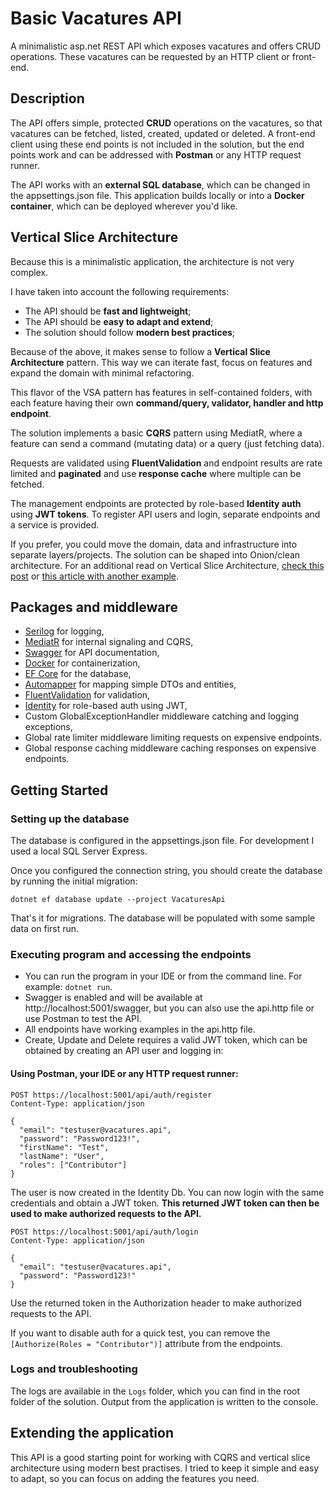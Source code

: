 ﻿# Basic Vacatures API

A minimalistic asp.net REST API which exposes vacatures and offers CRUD operations. 
These vacatures can be requested by an HTTP client or front-end.


## Description

The API offers simple, protected **CRUD** operations on the vacatures, so that vacatures can be fetched, listed, created, 
updated or deleted. A front-end client using these end points is not included in the solution, 
but the end points work and can be addressed with **Postman** or any HTTP request runner.

The API works with an **external SQL database**, which can be changed in the appsettings.json file.
This application builds locally or into a **Docker container**, which can be deployed wherever you'd like.


## Vertical Slice Architecture

Because this is a minimalistic application, the architecture is not very complex. 

I have taken into account the following requirements:

* The API should be **fast and lightweight**;
* The API should be **easy to adapt and extend**;
* The solution should follow **modern best practices**;

Because of the above, it makes sense to follow a **Vertical Slice Architecture** pattern. 
This way we can iterate fast, focus on features and expand the domain with minimal refactoring.

This flavor of the VSA pattern has  features in self-contained folders, with each feature having their own **command/query, 
validator, handler and http endpoint**.

The solution implements a basic **CQRS** pattern using MediatR, where a feature can send a command (mutating data) or 
a query (just fetching data).

Requests are validated using **FluentValidation** and endpoint results are rate limited and **paginated** and 
use **response cache** where multiple can be fetched.

The management endpoints are protected by role-based **Identity auth** using **JWT tokens**. To register API users and login,
separate endpoints and a service is provided.

If you prefer, you could move the domain, data and infrastructure into separate layers/projects. The solution can be 
shaped into Onion/clean architecture. For an additional read on Vertical Slice Architecture, [check this post](https://www.jimmybogard.com/vertical-slice-architecture/) or [this article with another example](https://code-maze.com/vertical-slice-architecture-aspnet-core/).


## Packages and middleware

* [Serilog](https://serilog.net/) for logging,
* [MediatR](https://github.com/jbogard/MediatR) for internal signaling and CQRS,
* [Swagger](https://swagger.io/) for API documentation,
* [Docker](https://www.docker.com/) for containerization,
* [EF Core](https://docs.microsoft.com/en-us/ef/core/) for the database,
* [Automapper](https://automapper.org/) for mapping simple DTOs and entities,
* [FluentValidation](https://fluentvalidation.net/) for validation,
* [Identity](https://docs.microsoft.com/en-us/aspnet/core/security/authentication/identity/) for role-based auth using JWT,
* Custom GlobalExceptionHandler middleware catching and logging exceptions,
* Global rate limiter middleware limiting requests on expensive endpoints.
* Global response caching middleware caching responses on expensive endpoints.


## Getting Started

### Setting up the database

The database is configured in the appsettings.json file. For development I used a local SQL Server Express.

Once you configured the connection string, you should create the database by running the initial migration:

```
dotnet ef database update --project VacaturesApi
```
That's it for migrations. The database will be populated with some sample data on first run.

### Executing program and accessing the endpoints

* You can run the program in your IDE or from the command line. For example: `dotnet run`.
* Swagger is enabled and will be available at http://localhost:5001/swagger, but you can also use the api.http file or use Postman to test the API.
* All endpoints have working examples in the api.http file.
* Create, Update and Delete requires a valid JWT token, which can be obtained by creating an API user and logging in:

#### Using Postman, your IDE or any HTTP request runner:

```
POST https://localhost:5001/api/auth/register
Content-Type: application/json

{
  "email": "testuser@vacatures.api",
  "password": "Password123!",
  "firstName": "Test",
  "lastName": "User",
  "roles": ["Contributor"]
}
```

The user is now created in the Identity Db. You can now login with the same credentials and obtain a JWT token.
**This returned JWT token can then be used to make authorized requests to the API.**

```
POST https://localhost:5001/api/auth/login
Content-Type: application/json

{
  "email": "testuser@vacatures.api",
  "password": "Password123!"
}
```

Use the returned token in the Authorization header to make authorized requests to the API.

If you want to disable auth for a quick test, you can remove the `[Authorize(Roles = "Contributor")]` attribute from the endpoints.


### Logs and troubleshooting

The logs are available in the `Logs` folder, which you can find in the root folder of the solution.
Output from the application is written to the console.


## Extending the application

This API is a good starting point for working with CQRS and vertical slice architecture using modern best practises. 
I tried to keep it simple and easy to adapt, so you can focus on adding the features you need.